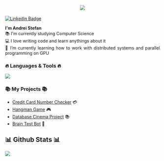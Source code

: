 <h1 align="center">
  <a href="https://git.io/typing-svg">
    <img src="https://readme-typing-svg.herokuapp.com/?lines=Hi,+Developer!+💻;&center=true&size=30">
  </a>
</h1>


[![Linkedin Badge](https://img.shields.io/badge/-Andrei-blue?style=flat-square&logo=Linkedin&logoColor=white&link=https://www.linkedin.com/in/andrei-stefan/)](https://www.linkedin.com/in/andrei-stefan/)



<p align="justify">
  <strong>I'm Andrei Stefan</strong></u>
  <br>
  📚 I'm currently studying Computer Science
  <br>
  💻 I love writing code and learn anythings about it
  <br>
  🌱 I’m currently learning how to work with distributed systems and parallel programming on GPU
</p>
<h3 align="justify">🔥 Languages & Tools 🔥</h3>
  <p align="justify">
    <a href="https://skillicons.dev">
      <img src="https://skillicons.dev/icons?i=c,cpp,java,python,bash" />
    </a>
  </p>


<h3 align="justify">📚 My Projects 📚</h3>

- [Credit Card Number Checker](https://github.com/Picred/ccn-check) 💳
- [Hangman Game](https://github.com/Picred/hangman-game) 🎮
- [Database Cinema Project](https://github.com/Picred/cinema-database) 📚
- [Brain Test Bot](https://github.com/Picred/brain-test-bot) 🧠

<h2 align="justify">📊 Github Stats 📊</h2>

<p align="justify">
  <img src ="https://github-readme-streak-stats.herokuapp.com?user=picred&theme=dark&hide_border=true&background=FFFFFF00">
</p>
